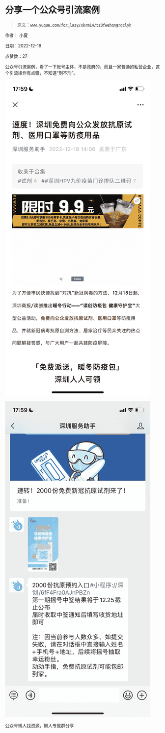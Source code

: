 # 分享一个公众号引流案例

> 原文：[`www.yuque.com/for_lazy/xkrm14/tz3fwehqngrqclyh`](https://www.yuque.com/for_lazy/xkrm14/tz3fwehqngrqclyh)



作者： 小夏



日期：2022-12-19



点赞数：27

<ne-card data-card-name="hr" data-card-type="block" id="qJrY7" data-event-boundary="card">

公众号引流案例，看了一下账号主体，不是政府的，而且一家普通的私营企业，这个引流操作有点骚，不知道“刑不刑”。



<ne-card data-card-name="image" data-card-type="inline" id="xhbHm" data-event-boundary="card">![](img/c6ad74b9cdb304fec10028e12fa59207.png)</ne-card>



<ne-card data-card-name="image" data-card-type="inline" id="v0dtI" data-event-boundary="card">![](img/ccff9bc7ef68c1add9473b6d3e69d492.png)</ne-card>

<ne-card data-card-name="hr" data-card-type="block" id="ClY9E" data-event-boundary="card">

公众号懒人找资源，懒人专属群分享

</ne-card></ne-card>